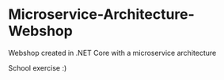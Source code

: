 # Microservice-Architecture-Webshop
Webshop created in .NET Core with a microservice architecture

School exercise :)
